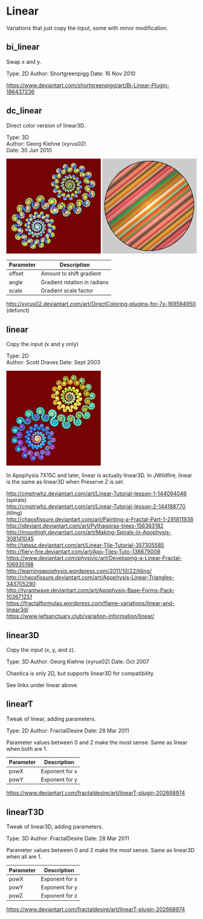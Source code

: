 # Linear
Variations that just copy the input, some with minor modification.

## bi_linear
Swap x and y.

Type: 2D
Author: Shortgreenpigg
Date: 16 Nov 2010

https://www.deviantart.com/shortgreenpigg/art/Bi-Linear-Plugin-186437236   

## dc_linear
Direct color version of linear3D.

Type: 3D  
Author: Georg Kiehne (xyrus02)  
Date: 30 Jun 2010

![](dc_linear-1.png) ![](dc_linear-2.png)

| Parameter | Description |
| --- | --- |
| offset | Amount to shift gradient |
| angle | Gradient rotation in radians |
| scale | Gradient scale factor |

http://xyrus02.deviantart.com/art/DirectColoring-plugins-for-7x-169594950 (defunct)   

## linear
Copy the input (x and y only)

Type: 2D  
Author: Scott Draves
Date: Sept 2003

![](linear-1.png)

In Apophysis 7X15C and later, linear is actually linear3D. In JWildfire, linear is the same as linear3D when Preserve Z is set.

http://cmptrwhz.deviantart.com/art/Linear-Tutorial-lesson-1-144094046 (spirals)   
http://cmptrwhz.deviantart.com/art/Linear-Tutorial-lesson-2-144188770 (tiling)   
http://chaosfissure.deviantart.com/art/Painting-a-Fractal-Part-1-291811936   
http://ideviant.deviantart.com/art/Pythagoras-trees-156363182   
http://moonhigh.deviantart.com/art/Making-Spirals-in-Apophysis-308141045   
http://tatasz.deviantart.com/art/Linear-Tile-Tutorial-357305585   
http://fiery-fire.deviantart.com/art/Apo-Tiles-Tuto-136679008   
https://www.deviantart.com/physivic/art/Developing-a-Linear-Fractal-106935198   
http://learningapophysis.wordpress.com/2011/10/22/tiling/   
http://chaosfissure.deviantart.com/art/Apophysis-Linear-Triangles-343705290   
http://tyrantwave.deviantart.com/art/Apophysis-Base-Forms-Pack-103671251   
https://fractalformulas.wordpress.com/flame-variations/linear-and-linear3d/   
https://www.jwfsanctuary.club/variation-information/linear/   

## linear3D
Copy the input (x, y, and z).

Type: 3D
Author: Georg Kiehne (xyrus02)
Date: Oct 2007

Chaotica is only 2D, but supports linear3D for compatibility.

See links under linear above.

## linearT
Tweak of linear, adding parameters.

Type: 2D
Author: FractalDesire
Date: 28 Mar 2011

Parameter values between 0 and 2 make the most sense. Same as linear when both are 1.

| Parameter | Description |
| --- | --- |
| powX | Exponent for x |
| powY | Exponent for y |

https://www.deviantart.com/fractaldesire/art/linearT-plugin-202668974   

## linearT3D
Tweak of linear3D, adding parameters.

Type: 3D
Author: FractalDesire
Date: 28 Mar 2011

Parameter values between 0 and 2 make the most sense. Same as linear3D when all are 1.

| Parameter | Description |
| --- | --- |
| powX | Exponent for x |
| powY | Exponent for y |
| powZ | Exponent for z |

https://www.deviantart.com/fractaldesire/art/linearT-plugin-202668974   
